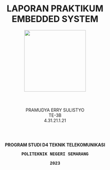 <h1 align="center">LAPORAN PRAKTIKUM<br>EMBEDDED SYSTEM</h1>
<p align="center">
  <img src="https://web.polines.ac.id/wp-content/uploads/2022/01/Logo-Polines-96dpi-200px-150x150.png" width="200" height="200">
<br>
<br>
<br>
<br>PRAMUDYA ERRY SULISTYO
<br>TE-3B
<br>4.31.21.1.21</p>
<br>
<br>
<b><p align="center">PROGRAM STUDI D4 TEKNIK TELEKOMUNIKASI</p>
<p style="font-family:courier;" align="center">POLITEKNIK NEGERI SEMARANG</p>
<p style="font-family:courier;" align="center">2023</p></b>
